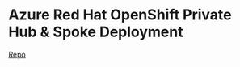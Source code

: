 # Azure Red Hat OpenShift Private Hub & Spoke Deployment

[Repo](https://github.com/haithamshahin333/azure-redhatopenshift-concepts)